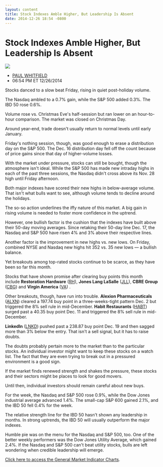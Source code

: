```yaml
---
layout: content
title: Stock Indexes Amble Higher, But Leadership Is Absent
date: 2014-12-26 18:54 -0800
---
```



Stock Indexes Amble Higher, But Leadership Is Absent
=====================================================


![](https://www.investors.com/wp-content/uploads/ibd-migrated-images/MPv_141229_635552046064313615.png)

* [PAUL WHITFIELD](https://www.investors.com/author/whitfieldp/ "Posts by PAUL WHITFIELD")
* 06:54 PM ET 12/26/2014





Stocks danced to a slow beat Friday, rising in quiet post-holiday volume.


The Nasdaq ambled to a 0.7% gain, while the S&P 500 added 0.3%. The IBD 50 rose 0.6%.


Volume rose vs. Christmas Eve's half-session but ran lower on an hour-to-hour comparison. The market was closed on Christmas Day.


Around year-end, trade doesn't usually return to normal levels until early January.


Friday's nothing session, though, was good enough to erase a distribution day on the S&P 500. The Dec. 16 distribution day fell off the count because of price gains since that day of higher-volume losses.


With the market under pressure, stocks can still be bought, though the atmosphere isn't ideal. While the S&P 500 has made new intraday highs in each of the past three sessions, the Nasdaq didn't cross above its Nov. 28 high until Friday afternoon.


Both major indexes have scored their new highs in below-average volume. That isn't what bulls want to see, although volume tends to decline around the holidays.


The so-so action underlines the iffy nature of this market. A big gain in rising volume is needed to foster more confidence in the uptrend.


However, one bullish factor is the cushion that the indexes have built above their 50-day moving averages. Since retaking their 50-day line Dec. 17, the Nasdaq and S&P 500 have risen 4% and 3% above their respective lines.


Another factor is the improvement in new highs vs. new lows. On Friday, combined NYSE and Nasdaq new highs hit 352 vs. 35 new lows — a bullish balance.


Yet breakouts among top-rated stocks continue to be scarce, as they have been so far this month.


Stocks that have shown promise after clearing buy points this month include **Restoration Hardware** ([RH](https://research.investors.com/quote.aspx?symbol=RH)), **Jones Lang LaSalle** ([JLL](https://research.investors.com/quote.aspx?symbol=JLL)), **CBRE Group** ([CBG](https://research.investors.com/quote.aspx?symbol=CBG)) and **Virgin America** ([VA](https://research.investors.com/quote.aspx?symbol=VA)) .


Other breakouts, though, have run into trouble. **Alexion Pharmaceuticals** ([ALXN](https://research.investors.com/quote.aspx?symbol=ALXN)) cleared a 197.74 buy point in a three-weeks-tight pattern Dec. 2 but triggered the 8% sell rule in mid-December. **Habit Restaurants** ([HABT](https://research.investors.com/quote.aspx?symbol=HABT)) surged past a 40.35 buy point Dec. 11 and triggered the 8% sell rule in mid-December.


**LinkedIn** ([LNKD](https://research.investors.com/quote.aspx?symbol=LNKD)) pushed past a 238.87 buy point Dec. 19 and then sagged more than 3% below the entry. That isn't a sell signal, but it has to raise doubts.


The doubts probably pertain more to the market than to the particular stocks. An individual investor might want to keep these stocks on a watch list. The fact that they are even trying to break out in a pressured environment is a good sign.


If the market finds renewed strength and shakes the pressure, these stocks and their sectors might be places to look for good movers.


Until then, individual investors should remain careful about new buys.


For the week, the Nasdaq and S&P 500 rose 0.9%, while the Dow Jones industrial average advanced 1.4%. The small-cap S&P 600 gained 2.1%, and the IBD 50 fell 0.4% for the week.


The relative strength line for the IBD 50 hasn't shown any leadership in months. In strong uptrends, the IBD 50 will usually outperform the major indexes.


Humble pie was on the menu for the Nasdaq and S&P 500, too. One of the better weekly performers was the Dow Jones Utility Average, which gained 2.4%. If the Nasdaq and S&P 500 can't beat utility stocks, bulls are left wondering when credible leadership will emerge.


[Click here to access the General Market Indicator Charts](https://www.investors.com/pdf/GMI_122914.pdf).




